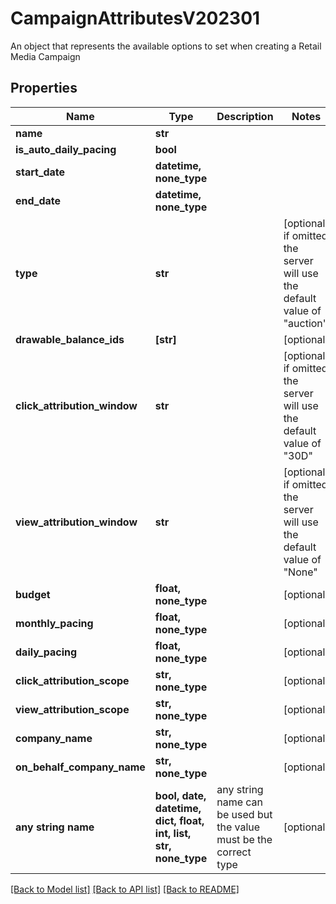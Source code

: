 # CampaignAttributesV202301

An object that represents the available options to set when creating a Retail Media Campaign

## Properties
Name | Type | Description | Notes
------------ | ------------- | ------------- | -------------
**name** | **str** |  | 
**is_auto_daily_pacing** | **bool** |  | 
**start_date** | **datetime, none_type** |  | 
**end_date** | **datetime, none_type** |  | 
**type** | **str** |  | [optional]  if omitted the server will use the default value of "auction"
**drawable_balance_ids** | **[str]** |  | [optional] 
**click_attribution_window** | **str** |  | [optional]  if omitted the server will use the default value of "30D"
**view_attribution_window** | **str** |  | [optional]  if omitted the server will use the default value of "None"
**budget** | **float, none_type** |  | [optional] 
**monthly_pacing** | **float, none_type** |  | [optional] 
**daily_pacing** | **float, none_type** |  | [optional] 
**click_attribution_scope** | **str, none_type** |  | [optional] 
**view_attribution_scope** | **str, none_type** |  | [optional] 
**company_name** | **str, none_type** |  | [optional] 
**on_behalf_company_name** | **str, none_type** |  | [optional] 
**any string name** | **bool, date, datetime, dict, float, int, list, str, none_type** | any string name can be used but the value must be the correct type | [optional]

[[Back to Model list]](../README.md#documentation-for-models) [[Back to API list]](../README.md#documentation-for-api-endpoints) [[Back to README]](../README.md)


